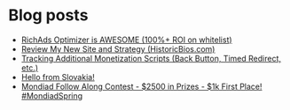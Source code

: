 # Blog posts
<!-- BLOG-POST-LIST:START -->
- [RichAds Optimizer is AWESOME &lpar;100%+ ROI on whitelist&rpar;](https://afflift.com/f/threads/richads-optimizer-is-awesome-100-roi-on-whitelist.10452/)
- [Review My New Site and Strategy &lpar;HistoricBios.com&rpar;](https://afflift.com/f/threads/review-my-new-site-and-strategy-historicbios-com.9378/)
- [Tracking Additional Monetization Scripts &lpar;Back Button, Timed Redirect, etc.&rpar;](https://afflift.com/f/threads/tracking-additional-monetization-scripts-back-button-timed-redirect-etc.5121/)
- [Hello from Slovakia!](https://afflift.com/f/threads/hello-from-slovakia.10449/)
- [Mondiad Follow Along Contest - $2500 in Prizes - $1k First Place! #MondiadSpring](https://afflift.com/f/threads/mondiad-follow-along-contest-2500-in-prizes-1k-first-place-mondiadspring.10445/)
<!-- BLOG-POST-LIST:END -->
